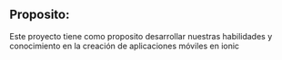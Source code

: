 ## Proposito:
Este proyecto tiene como proposito desarrollar nuestras habilidades y conocimiento en la creación de aplicaciones móviles en ionic
